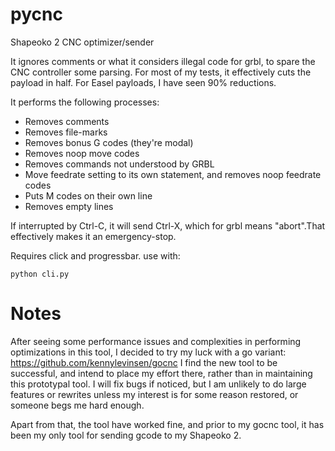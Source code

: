 pycnc
===

Shapeoko 2 CNC optimizer/sender

It ignores comments or what it considers illegal code for grbl, to spare the CNC controller some parsing.
For most of my tests, it effectively cuts the payload in half. For Easel payloads, I have seen 90% reductions.

It performs the following processes:
* Removes comments
* Removes file-marks
* Removes bonus G codes (they're modal)
* Removes noop move codes
* Removes commands not understood by GRBL
* Move feedrate setting to its own statement, and removes noop feedrate codes
* Puts M codes on their own line
* Removes empty lines

If interrupted by Ctrl-C, it will send Ctrl-X, which for grbl means "abort".That effectively makes it an emergency-stop.

Requires click and progressbar. use with:

    python cli.py

Notes
===

After seeing some performance issues and complexities in performing optimizations in this tool, I decided to try my luck with a go variant: https://github.com/kennylevinsen/gocnc
I find the new tool to be successful, and intend to place my effort there, rather than in maintaining this prototypal tool. I will fix bugs if noticed, but I am unlikely to do large features or rewrites unless my interest is for some reason restored, or someone begs me hard enough.

Apart from that, the tool have worked fine, and prior to my gocnc tool, it has been my only tool for sending gcode to my Shapeoko 2.
